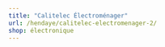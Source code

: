 ```yaml
---
title: "Calitelec Électroménager"
url: /hendaye/calitelec-electromenager-2/
shop: électronique
---
```

